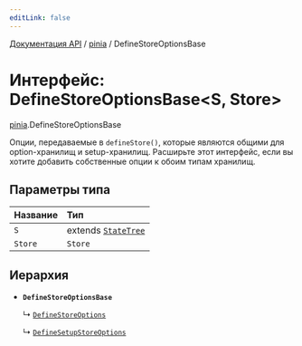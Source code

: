 ```yaml
---
editLink: false
---
```


[Документация API](../index.md) / [pinia](../modules/pinia.md) / DefineStoreOptionsBase

# Интерфейс: DefineStoreOptionsBase\<S, Store\>

[pinia](../modules/pinia.md).DefineStoreOptionsBase

Опции, передаваемые в `defineStore()`, которые являются общими для option-хранилищ и setup-хранилищ. Расширьте этот интерфейс, если вы хотите добавить собственные опции к обоим типам хранилищ.

## Параметры типа

| Название | Тип                                                  |
| :------- | :--------------------------------------------------- |
| `S`      | extends [`StateTree`](../modules/pinia.md#StateTree) |
| `Store`  | `Store`                                              |

## Иерархия

- **`DefineStoreOptionsBase`**

  ↳ [`DefineStoreOptions`](pinia.DefineStoreOptions.md)

  ↳ [`DefineSetupStoreOptions`](pinia.DefineSetupStoreOptions.md)

